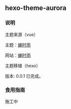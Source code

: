 ## hexo-theme-aurora

### 说明

主题来源（vue）

主题：[蝉时雨](https://github.com/chanshiyucx/aurora)

网站：[蝉时雨](https://chanshiyu.com/#/)

主题移植（hexo）

版本: 0.0.1 已完成。

### 食用指南

施工中


